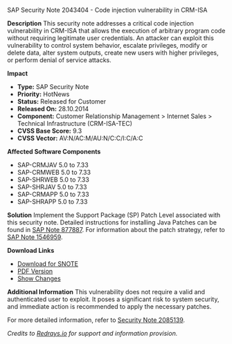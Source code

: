 SAP Security Note 2043404 - Code injection vulnerability in CRM-ISA

**Description**
This security note addresses a critical code injection vulnerability in CRM-ISA that allows the execution of arbitrary program code without requiring legitimate user credentials. An attacker can exploit this vulnerability to control system behavior, escalate privileges, modify or delete data, alter system outputs, create new users with higher privileges, or perform denial of service attacks.

**Impact**
- **Type:** SAP Security Note
- **Priority:** HotNews
- **Status:** Released for Customer
- **Released On:** 28.10.2014
- **Component:** Customer Relationship Management > Internet Sales > Technical Infrastructure (CRM-ISA-TEC)
- **CVSS Base Score:** 9.3
- **CVSS Vector:** AV:N/AC:M/AU:N/C:C/I:C/A:C

**Affected Software Components**
- SAP-CRMJAV 5.0 to 7.33
- SAP-CRMWEB 5.0 to 7.33
- SAP-SHRWEB 5.0 to 7.33
- SAP-SHRJAV 5.0 to 7.33
- SAP-CRMAPP 5.0 to 7.33
- SAP-SHRAPP 5.0 to 7.33

**Solution**
Implement the Support Package (SP) Patch Level associated with this security note. Detailed instructions for installing Java Patches can be found in [SAP Note 877887](https://me.sap.com/notes/877887). For information about the patch strategy, refer to [SAP Note 1546959](https://me.sap.com/notes/1546959).

**Download Links**
- [Download for SNOTE](https://notesdownloads.sap.com/note/0040000017911062017)
- [PDF Version](https://userapps.support.sap.com/sap/support/sfm/notes/print/0002043404?language=en-US&token=9926C17B99A682B09A11140851390B9B)
- [Show Changes](https://me.sap.com/notesLatestChanges/0002043404/E/diff)

**Additional Information**
This vulnerability does not require a valid and authenticated user to exploit. It poses a significant risk to system security, and immediate action is recommended to apply the necessary patches.

For more detailed information, refer to [Security Note 2085139](https://me.sap.com/notes/2085139).

*Credits to [Redrays.io](https://redrays.io) for support and information provision.*